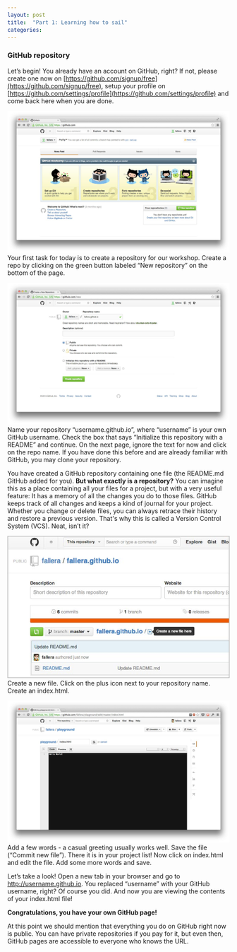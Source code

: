 ```yaml
---
layout: post
title:  "Part 1: Learning how to sail"
categories:
---
```




### GitHub repository
Let’s begin! You already have an account on GitHub, right? If not, please create one now on [https://github.com/signup/free](https://github.com/signup/free), setup your profile on [https://github.com/settings/profile](https://github.com/settings/profile) and come back here when you are done.

[<img src="/assets/create-repo-1.jpg" class="thumb thumb-r">](/assets/create-repo-1.jpg)
Your first task for today is to create a repository for our workshop. Create a repo by clicking on the green button labeled “New repository” on the bottom of the page. 

[<img src="/assets/create-repo-2.jpg" class="thumb thumb-r">](/assets/create-repo-2.jpg)
Name your repository “username.github.io”, where “username” is your own GitHub username. Check the box that says “Initialize this repository with a README” and continue. 
On the next page, ignore the text for now and click on the repo name. If you have done this before and are already familiar with GitHub, you may clone your repository.

You have created a GitHub repository containing one file (the README.md GitHub added for you). **But what exactly is a repository?** You can imagine this as a place containing all your files for a project, but with a very useful feature: It has a memory of all the changes you do to those files. GitHub keeps track of all changes and keeps a kind of journal for your project. Whether you change or delete files, you can always retrace their history and restore a previous version. That's why this is called a Version Control System (VCS).
Neat, isn’t it?

[<img src="/assets/create-repo-3.jpg" class="thumb thumb-r">](/assets/create-repo-3.jpg)
Create a new file. Click on the plus icon next to your repository name. Create an index.html. 

[<img src="/assets/create-repo-5.jpg" class="thumb thumb-r">](/assets/create-repo-5.jpg)
Add a few words - a casual greeting usually works well. Save the file (“Commit new file”). There it is in your project list! Now click on index.html and edit the file. Add some more words and save.

Let’s take a look! Open a new tab in your browser and go to http://username.github.io. You replaced “username” with your GitHub username, right? Of course you did.
And now you are viewing the contents of your index.html file! 

**Congratulations, you have your own GitHub page!**

At this point we should mention that everything you do on GitHub right now is public. You can have private repositories if you pay for it, but even then, GitHub pages are accessible to everyone who knows the URL.